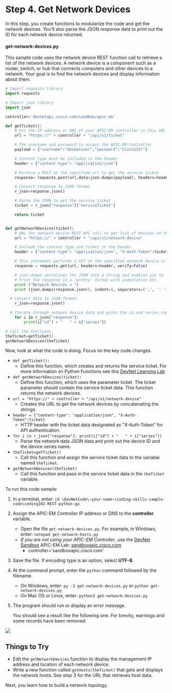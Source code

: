 # Step 4. Get Network Devices

In this step, you create functions to modularize the code and get the network devices. You'll also parse the JSON response data to print out the ID for each network device returned.


#### get-network-devices.py
This sample code uses the network device REST function call to retrieve a list of the network devices. A network device is a component such as a router, switch, or hub that connects computers and other devices to a network. Your goal is to find the network devices and display information about them.


```python
# Import requests library
import requests

# Import json library
import json

controller='devnetapi.cisco.com/sandbox/apic_em'

def getTicket():
	# Put the IP address or DNS of your APIC-EM controller in this URL
	url = "https://" + controller + "/api/v1/ticket"

	# The username and password to access the APIC-EM Controller
	payload = {"username":"devnetuser","password":"Cisco123!"}

	# Content type must be included in the header
	header = {"content-type": "application/json"}

	# Perform a POST on the specified url to get the service ticket
	response= requests.post(url,data=json.dumps(payload), headers=header, verify=False)

	# Convert response to JSON format
	r_json=response.json()

	# Parse the JSON to get the service ticket
	ticket = r_json["response"]["serviceTicket"]

	return ticket


def getNetworkDevices(ticket):
	# URL for network device REST API call to get list of devices on the network.
	url = "https://" + controller + "/api/v1/network-device"

	# Include the content type and ticket in the header
	header = {"content-type": "application/json", "X-Auth-Token":ticket}

	# This statement performs a GET on the specified network device url
	response = requests.get(url, headers=header, verify=False)

	# json.dumps serializes the JSON into a string and enables you to
	# Print the response in a 'pretty' format with indentation etc.
	print ("Network Devices = ")
	print (json.dumps(response.json(), indent=4, separators=(',', ': ')))

  # Convert data to JSON format.
	r_json=response.json()

  # Iterate through network device data and print the id and series name of each device
	for i in r_json["response"]:
		print(i["id"] + "   " + i["series"])

# Call the functions
theTicket=getTicket()
getNetworkDevices(theTicket)
```

Now, look at what the code is doing. Focus on the key code changes.

* `def getTicket():`
    * Define this function, which creates and returns the service ticket. For more information on Python Functions see this [DevNet Learning Lab](https://learninglabs.cisco.com/tracks/devnet-beginner/fundamentals/00-prep-04-python-primer2/step/4)
* `def getNetworkDevices(ticket):`
    * Define this function, which uses the parameter ticket. The ticket parameter should contain the service ticket data. This function returns the network devices.
* `url = "https://" + controller + "/api/v1/network-device"`
    * Creates the URL to get the network devices by concatenating the strings.
* `header = {"content-type": "application/json", "X-Auth-Token":ticket}`
    * HTTP header with the ticket data designated as "X-Auth-Token" for API authentication.
* `for i in r_json["response"]: print(i["id"] + "   " + i["series"])`
    * Parse the network data JSON data and print out the device ID and the device series name.
* `theTicket=getTicket()`
    * Call this function and assign the service ticket data to the variable named `theTicket`.
* `getNetworkDevices(theTicket)`
    * Call this function and pass in the service ticket data in the `theTicket` variable.

To run this code sample:
1. In a terminal, enter:
    `cd \DevNetCode\~your-name~\coding-skills-sample-code\coding102-REST-python-ga`
2. Assign the APIC-EM Controller IP address or DNS to the **controller** variable.
    * Open the file `get-network-devices.py`. For example, in Windows, enter: `notepad get-network-hosts.py`
    * *If you are not using your APIC-EM Controller*, use the [DevNet Sandbox](https://developer.cisco.com/site/devnet/sandbox/) APIC-EM Lab: [sandboxapic.cisco.com](https://sandboxapic.cisco.com)
        * controller='sandboxapic.cisco.com'
3. Save the file. If encoding type is an option, select **UTF-8**.
4. At the command prompt, enter the `python` command followed by the filename.
    * On Windows, enter: `py -3 get-network-devices.py` or `python get-network-devices.py`
    * On Mac OS or Linux, enter: `python3 get-network-devices.py`
5. The program should run or display an error message.

    You should see a result like the following one. For brevity, warnings and some records have been removed.

![](/posts/files/coding-102-rest-python-ga/assets/images/get-devices.png)

## Things to Try
* Edit the `getNetworkDevices` function to display the management IP address and location of each network device.
* Write a new function called `getHosts(theTicket)` that gets and displays the network hosts. See step 3 for the URL that retrieves host data.

Next, you learn how to build a network topology.
